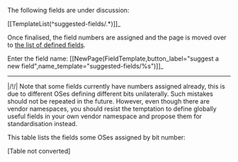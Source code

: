The following fields are under discussion:

\[\[TemplateList(\^suggested-fields/.\*)\]\]\_

Once finalised, the field numbers are assigned and the page is moved
over to [the list of defined fields](../defined-fields).

Enter the field name:
\[\[NewPage(FieldTemplate,button\_label="suggest a new field",name\_template="suggested-fields/%s")\]\]\_

------------------------------------------------------------------------

|/!/| Note that some fields currently have numbers assigned already,
this is due to different OSes defining different bits unilaterally. Such
mistakes should not be repeated in the future. However, even though
there are vendor namespaces, you should resist the temptation to define
globally useful fields in your own vendor namespace and propose them for
standardisation instead.

This table lists the fields some OSes assigned by bit number:

\[Table not converted\]
